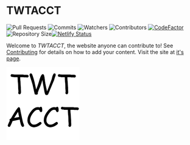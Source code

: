 # TWTACCT
![Pull Requests](https://img.shields.io/github/issues-pr-closed/forkiesassds/twtacct?color=LimeGreen) ![Commits](https://img.shields.io/github/commit-activity/m/forkiesassds/twtacct?color=Gainsboro&label=commits) ![Watchers](https://img.shields.io/github/watchers/forkiesassds/twtacct?color=DodgerBlue) ![Contributors](https://img.shields.io/github/contributors/forkiesassds/twtacct?color=Indigo)
[![CodeFactor](https://www.codefactor.io/repository/github/forkiesassds/twtacct/badge)](https://www.codefactor.io/repository/github/forkiesassds/twtacct) ![Repository Size](https://img.shields.io/github/languages/code-size/forkiesassds/TWTACCT?color=DarkRed&label=Repository%20size)[![Netlify Status](https://api.netlify.com/api/v1/badges/3d2720ff-e6cc-46ba-8fe6-d0f7701d6118/deploy-status)](https://app.netlify.com/sites/twtacct/deploys)

Welcome to *TWTACCT*, the website anyone can contribute to! See [Contributing](CONTRIBUTING.md) for details on how to add your content.
Visit the site at [it's page](https://twtacct.netlify.app/).

![TWTACCT](media/android-chrome-192x192.png)
